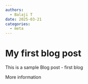 ```yaml
---
authors: 
  - Balaji T
date: 2025-03-21
categories:
  - meta
---
```


# My first blog post

This is a sample Blog post - first blog

<!-- more -->

More information
